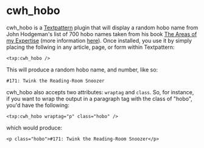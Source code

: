 cwh_hobo
========

cwh_hobo is a [Textpattern](http://textpattern.com) plugin that will display a random hobo name from John Hodgeman's list of 700 hobo names taken from his book [The Areas of my Expertise](https://www.amazon.ca/Areas-Expertise-Instructive-Annotation-2006-09-05/dp/B0163DW6CW/) (more information [here](http://www.areasofmyexpertise.com/)). Once installed, you use it by simply placing the follwing in any article, page, or form within Textpattern:

```
<txp:cwh_hobo />
```

This will produce a random hobo name, and number, like so:

```
#171: Twink the Reading-Room Snoozer
```

cwh_hobo also accepts two attributes: `wraptag` and `class`. So, for instance, if you want to wrap the output in a paragraph tag with the class of "hobo", you'd have the following:

```
<txp:cwh_hobo wraptag="p" class="hobo" />
```

which would produce:

```
<p class="hobo">#171: Twink the Reading-Room Snoozer</p>
```
